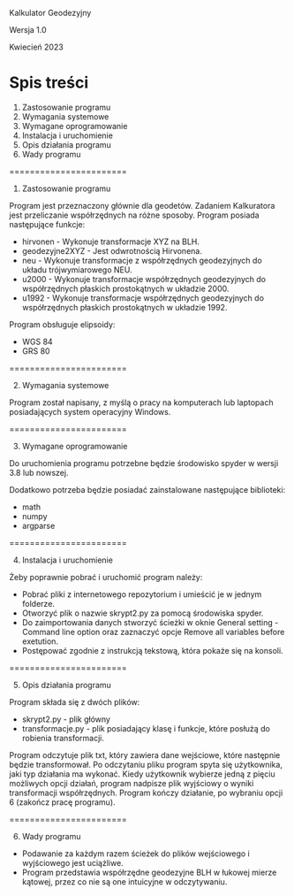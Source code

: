 Kalkulator Geodezyjny 

Wersja 1.0

Kwiecień 2023

Spis treści
=======================

1. Zastosowanie programu
2. Wymagania systemowe 
3. Wymagane oprogramowanie 
4. Instalacja i uruchomienie 
5. Opis działania programu
6. Wady programu

=======================

1. Zastosowanie programu


Program jest przeznaczony głównie dla geodetów.
Zadaniem Kalkuratora jest przeliczanie współrzędnych na różne sposoby.
Program posiada następujące funkcje:
- hirvonen - Wykonuje transformacje XYZ na BLH.
- geodezyjne2XYZ - Jest odwrotnością Hirvonena. 
- neu - Wykonuje transformacje z współrzędnych geodezyjnych do układu trójwymiarowego NEU.
- u2000 - Wykonuje transformacje współrzędnych geodezyjnych do współrzędnych płaskich prostokątnych  w układzie 2000. 
- u1992 - Wykonuje transformacje współrzędnych geodezyjnych do współrzędnych płaskich prostokątnych  w układzie 1992.

Program obsługuje elipsoidy:
- WGS 84
- GRS 80

=======================

2. Wymagania systemowe 

Program został napisany, z myślą o pracy na komputerach lub laptopach posiadających system operacyjny Windows.

=======================

3. Wymagane oprogramowanie 


Do uruchomienia programu potrzebne będzie środowisko spyder w wersji 3.8 lub nowszej.

Dodatkowo potrzeba będzie posiadać zainstalowane następujące biblioteki:
- math
- numpy
- argparse

=======================

4. Instalacja i uruchomienie 


Żeby poprawnie pobrać i uruchomić program należy:
- Pobrać pliki z internetowego repozytorium i umieścić je w jednym folderze.
- Otworzyć plik o nazwie skrypt2.py za pomocą środowiska spyder.
- Do zaimportowania danych stworzyć ścieżki w oknie General setting - Command line option oraz zaznaczyć opcje Remove all variables before exetution. 
- Postępować zgodnie z instrukcją tekstową, która pokaże się na konsoli.

=======================

5. Opis działania programu


Program składa się z dwóch plików:
- skrypt2.py - plik główny 
- transformacje.py - plik posiadający klasę i funkcje, które posłużą do robienia transformacji.

Program odczytuje plik txt, który zawiera dane wejściowe, które następnie będzie transformował.
Po odczytaniu pliku program spyta się użytkownika, jaki typ działania ma wykonać.
Kiedy użytkownik wybierze jedną z pięciu możliwych opcji działań, program nadpisze plik wyjściowy o wyniki transformacji współrzędnych.
Program kończy działanie, po wybraniu opcji 6 (zakończ pracę programu).

=======================

6. Wady programu

- Podawanie za każdym razem ścieżek do plików wejściowego i wyjściowego jest uciążliwe.
- Program przedstawia współrzędne geodezyjne BLH w łukowej mierze kątowej, przez co nie są one intuicyjne w odczytywaniu.

